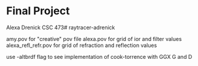 
Final Project
=====

Alexa Drenick
CSC 473# raytracer-adrenick

amy.pov for "creative" pov file
alexa.pov for grid of ior and filter values
alexa_refl_refr.pov for grid of refraction and reflection values

use -altbrdf flag to see implementation of cook-torrence with GGX G and D

